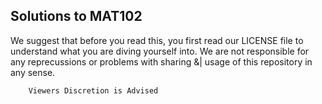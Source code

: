 ##          Solutions to MAT102

  We suggest that before you read this, you first
read our LICENSE file to understand what you are
diving yourself into. We are not responsible for
any reprecussions or problems with sharing &| usage 
of this repository in any sense. 

        Viewers Discretion is Advised
